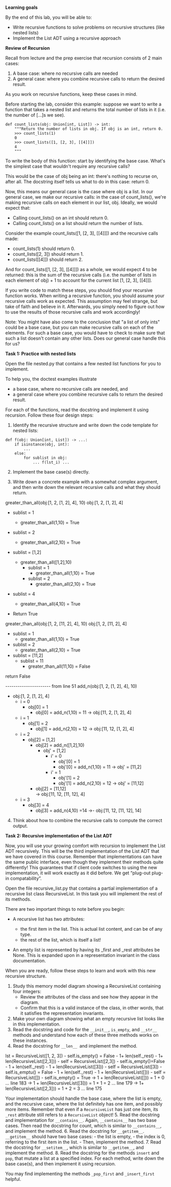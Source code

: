 **Learning goals**

By the end of this lab, you will be able to:
- Write recursive functions to solve problems on recursive structures (like nested lists)
- Implement the List ADT using a recursive approach

**Review of Recursion**

Recall from lecture and the prep exercise that recursion consists of 2 main cases:

1. A base case: where no recursive calls are needed
2. A general case: where you combine recursive calls to return the desired result.

As you work on recursive functions, keep these cases in mind.

Before starting the lab, consider this example: suppose we want to write a function that takes a nested list and returns the total number of lists in it (i.e. the number of [...]s we see).

```
def count_lists(obj: Union[int, List]) -> int:
    """Return the number of lists in obj. If obj is an int, return 0.
    >>> count_lists(1)
    0
    >>> count_lists([1, [2, 3], [[4]]])
    4
    """
```
To write the body of this function: start by identifying the base case. What's the simplest case that wouldn't require any recursive calls?

This would be the case of obj being an int: there's nothing to recurse on, after all. The docstring itself tells us what to do in this case: return 0.

Now, this means our general case is the case where obj is a list. In our general case, we make our recursive calls: in the case of count_lists(), we're making recursive calls on each element in our list, obj. Ideally, we would expect that:

- Calling count_lists() on an int should return 0.
- Calling count_lists() on a list should return the number of lists.

Consider the example count_lists([1, [2, 3], [[4]]]) and the recursive calls made:

- count_lists(1) should return 0.
- count_lists([2, 3]) should return 1.
- count_lists([[4]]) should return 2.

And for count_lists([1, [2, 3], [[4]]]) as a whole, we would expect 4 to be returned: this is the sum of the recursive calls (i.e. the number of lists in each element of obj) + 1 to account for the current list [1, [2, 3], [[4]]].

If you write code to match these steps, you should find your recursive function works. When writing a recursive function, you should assume your recursive calls work as expected. This assumption may feel strange, but take of faith and believe in it. Afterwards, you simply need to figure out how to use the results of those recursive calls and work accordingly!

Note: You might have also come to the conclusion that "a list of only ints" could be a base case, but you can make recursive calls on each of the elements. For such a base case, you would have to check to make sure that such a list doesn't contain any other lists. Does our general case handle this for us?

**Task 1: Practice with nested lists**

Open the file nested.py that contains a few nested list functions for you to implement.

To help you, the doctest examples illustrate

- a base case, where no recursive calls are needed, and
- a general case where you combine recursive calls to return the desired result.

For each of the functions, read the docstring and implement it using recursion.
Follow these four design steps:

1. Identify the recursive structure and write down the code template for nested lists:
```
def f(obj: Union[int, List]) -> ...:
    if isinstance(obj, int):
        ...
    else:
        for sublist in obj:
            ... f(lst_i) ...
```
2. Implement the base case(s) directly.

3. Write down a concrete example with a somewhat complex argument, and then write down the relevant recursive calls and what they should return.

greater_than_all(obj:[1, 2, [1, 2], 4], 10)
obj:[1, 2, [1, 2], 4]
 - sublist = 1
    - greater_than_all(1,10) = True
 - sublist = 2
    - greater_than_all(2,10) = True
 - sublist = [1,2]
    - greater_than_all([1,2],10)
        - sublist = 1
            - greater_than_all(1,10) = True
        - sublist = 2
            - greater_than_all(2,10) = True
 - sublist = 4
    - greater_than_all(4,10) = True

- Return True
    
greater_than_all(obj:[1, 2, [11, 2], 4], 10)
obj:[1, 2, [11, 2], 4]
 - sublist = 1
    - greater_than_all(1,10) = True
 - sublist = 2
    - greater_than_all(2,10) = True
 - sublist = [11,2]
    - sublist = 11
        - greater_than_all(11,10) = False


return False

---------------------- from line 51
add_n(obj:[1, 2, [1, 2], 4], 10)
- obj:[1, 2, [1, 2], 4]
    - i = 0
        - obj[0] = 1
            - obj[0] = add_n(1,10) = 11
-> obj:[11, 2, [1, 2], 4]
    - i = 1
        - obj[1] = 2
            - obj[1] = add_n(2,10) = 12
-> obj:[11, 12, [1, 2], 4]
    - i = 2
        - obj[2] = [1,2]
            - obj[2] = add_n([1,2],10)
                - obj' = [1,2]
                    - i' = 0
                        - obj'[0] = 1
                        - obj'[0] = add_n(1,10) = 11
                -> obj' = [11,2]
                    - i' = 1
                        - obj'[1] = 2
                        - obj'[1] = add_n(2,10) = 12
                -> obj' = [11,12]
            - obj[2] = [11,12]       
-> obj:[11, 12, [11, 12], 4]             
    - i = 3
        - obj[3] = 4
            - obj[3] = add_n(4,10) =14
->- obj:[11, 12, [11, 12], 14]









4. Think about how to combine the recursive calls to compute the correct output.


**Task 2: Recursive implementation of the List ADT**

Now, you will use your growing comfort with recursion to implement the List ADT recursively.
This will be the third implementation of the List ADT that we have covered in this course.
Remember that implementations can have the same public interface, even though they implement their methods quite differently!
This guarantees that if client code switches to using the new implementation, it will work exactly as it did before. We get “plug-out plug-in compatability”.

Open the file recursive_list.py that contains a partial implementation of a recursive list class RecursiveList.
In this task you will implement the rest of its methods.

There are two important things to note before you begin:

- A recursive list has two attributes:

    - the first item in the list. This is actual list content, and can be of any type.
    - the rest of the list, which is itself a list!
- An empty list is represented by having its _first and _rest attributes be None.
This is expanded upon in a representation invariant in the class documentation.

When you are ready, follow these steps to learn and work with this new recursive structure.

1. Study this memory model diagram showing a RecursiveList containing four integers:
    - Review the attributes of the class and see how they appear in the diagram.
    - Confirm that this is a valid instance of the class, in other words, that it satisfies the representation invariants.
2. Make your own diagram showing what an empty recursive list looks like in this implementation.
3. Read the docstring and code for the ```__init__```, ```is_empty```, and ```__str__``` methods and understand how each of these three methods works on these instances.
4. Read the docstring for ```__len__ ```and implement the method.

lst = RecursiveList([1, 2, 3])
    - self.is_empty() = False
    - 1+ len(self._rest)
    - 1+ len(RecursiveList([2,3])) 
        - self = RecursiveList([2,3])
        - self.is_empty()=False
        - 1 + len(self._rest)
        - 1 + len(RecursiveList([3]))
            - self = RecursiveList([3])
            - self.is_emptu() = False
            - 1 + len(self._rest)
            - 1 + len(RecursiveList([]))
                - self = RecursiveList([])
                - self.is_empty() = True
            -> 1 + len(RecursiveList([])) = 1 + 0  ... line 183
        -> 1 + len(RecursiveList([3])) = 1 + 1 = 2 ... line 179
    -> 1+ len(RecursiveList([2,3]))  = 1 + 2 = 3 ... line 175   






Your implementation should handle the base case, where the list is empty, and the recursive case, where the list definitely has one item, and possibly more items.
Remember that even if a ```RecursiveList``` has just one item, its ```_rest``` attribute still refers to a ```RecursiveList``` object!
5. Read the docstring and implementation for ```__contains__```.
Again, ```__contains__``` has two base cases.
Then read the docstring for count, which is similar to ```__contains__```, and implement the method.
6. Read the docstring for ```__getitem__```. ```__getitem__``` should have two base cases:
      - the list is empty,
      - the index is 0, referring to the first item in the list. 
      - Then, implement the method.
7. Read the docstring for ```__setitem__```, which is similar to ```__getitem__```, and implement the method.
8. Read the docstring for the methods ```insert``` and ```pop```, that mutate a list at a specified index.
For each method, write down the base case(s), and then implement it using recursion.

You may find implementing the methods ```_pop_first``` and ```_insert_first``` helpful.
